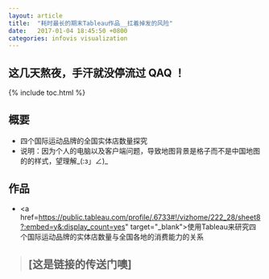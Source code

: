 ```yaml
---
layout: article
title:  "耗时最长的期末Tableau作品__扛着掉发的风险"
date:   2017-01-04 18:45:50 +0800
categories: infovis visualization
---
```

  
## 这几天熬夜，手汗就没停流过 QAQ ！

{% include toc.html %}



## 概要

- 四个国际运动品牌的全国实体店数量探究
- 说明：因为个人的电脑以及客户端问题，导致地图背景是格子而不是中国地图的的样式，望理解_(:з」∠)_

## 作品

- <a href=https://public.tableau.com/profile/.6733#!/vizhome/222_28/sheet8?:embed=y&:display_count=yes" target="_blank">使用Tableau来研究四个国际运动品牌的实体店数量与全国各地的消费能力的关系</a>

> ## [这是链接的传送门噢]

[这是链接的传送门喔]: https://public.tableau.com/profile/.6733#!/vizhome/222_28/sheet8
